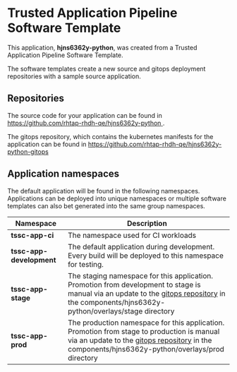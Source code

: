 # Trusted Application Pipeline Software Template

This application, **hjns6362y-python**, was created from a Trusted Application Pipeline Software Template.

The software templates create a new source and gitops deployment repositories with a sample source application. 

## Repositories

The source code for your application can be found in [https://github.com/rhtap-rhdh-qe/hjns6362y-python ](https://github.com/rhtap-rhdh-qe/hjns6362y-python ).
 
The gitops repository, which contains the kubernetes manifests for the application can be found in 
[https://github.com/rhtap-rhdh-qe/hjns6362y-python-gitops ](https://github.com/rhtap-rhdh-qe/hjns6362y-python-gitops ) 

## Application namespaces 

The default application will be found in the following namespaces. Applications can be deployed into unique namespaces or multiple software templates can also bet generated into the same group namespaces.  

|  Namespace   |  Description   |  
| -------- | -------- |
| **tssc-app-ci** | The namespace used for CI workloads |
| **tssc-app-development** | The default application during development. Every build will be deployed to this namespace for testing. |
| **tssc-app-stage** | The staging namespace for this application. Promotion from development to stage is manual via an update to the [gitops repository](https://github.com/rhtap-rhdh-qe/hjns6362y-python-gitops ) in the components/hjns6362y-python/overlays/stage directory |
| **tssc-app-prod** | The production namespace for this application. Promotion from stage to production is manual via an update to the [gitops repository](https://github.com/rhtap-rhdh-qe/hjns6362y-python-gitops ) in the components/hjns6362y-python/overlays/prod directory |